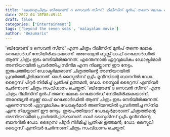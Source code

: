 ```yaml
---
title: "മലയാളചിത്രം ബിയോണ്ട് ദ സെവൻ സീസ്' റിലീസിന് മുൻപ് തന്നെ ലോക റെക്കോർഡ് നേടി"
date: 2022-04-10T08:49:41
draft: false
categories: ["Entertainment"]
tags: ['beyond the seven seas', 'malayalam movie']
author: "Beaumaris"
---
```


'ബിയോണ്ട് ദ സെവൻ സീസ്' എന്ന ചിത്രം റിലീസിന് മുൻപ് തന്നെ ലോക റെക്കോർഡ് നേടിയിരിക്കുകയാണ്. അറേബ്യൻ ബുക്ക്സ് ഓഫ് റെക്കോർഡിൽ ആണ് ചിത്രം ഇടം നേടിയിരിക്കുന്നത്. എന്തെന്നാൽ ഏറ്റവുമധികം ഡോക്ടർമാർ അണിയറയിൽ പ്രവർത്തിച്ച സിനിമ എന്ന നിലയ്ക്കാണ് ഈ നേട്ടം. ഇരുപത്തിയാറ് ഡോക്ടർമാരാണ് ചിത്രത്തിൻ്റെ അണിയറയിൽ പ്രവർത്തിച്ചിരിക്കുന്നത്. ഓൾ സ്മൈൽസ് ഡ്രീം മൂവീസിന്റെ ബാനറിൽ ഡോ. ടൈറ്റസ് പീറ്റർ നിർമിച്ച് പ്രതീഷ് ഉത്തമൻ, ഡോ. സ്മൈലി ടൈറ്റസ് എന്നിവർ ചേർന്നാണ് ചിത്രം സംവിധാനം ചെയ്തത്.
'ബിയോണ്ട് ദ സെവൻ സീസ്' എന്ന ചിത്രം റിലീസിന് മുൻപ് തന്നെ ലോക റെക്കോർഡ് നേടിയിരിക്കുകയാണ്. അറേബ്യൻ ബുക്ക്സ് ഓഫ് റെക്കോർഡിൽ ആണ് ചിത്രം ഇടം നേടിയിരിക്കുന്നത്. എന്തെന്നാൽ ഏറ്റവുമധികം ഡോക്ടർമാർ അണിയറയിൽ പ്രവർത്തിച്ച സിനിമ എന്ന നിലയ്ക്കാണ് ഈ നേട്ടം. ഇരുപത്തിയാറ് ഡോക്ടർമാരാണ് ചിത്രത്തിൻ്റെ അണിയറയിൽ പ്രവർത്തിച്ചിരിക്കുന്നത്. ഓൾ സ്മൈൽസ് ഡ്രീം മൂവീസിന്റെ ബാനറിൽ ഡോ. ടൈറ്റസ് പീറ്റർ നിർമിച്ച് പ്രതീഷ് ഉത്തമൻ, ഡോ. സ്മൈലി ടൈറ്റസ് എന്നിവർ ചേർന്നാണ് ചിത്രം സംവിധാനം ചെയ്തത്.
